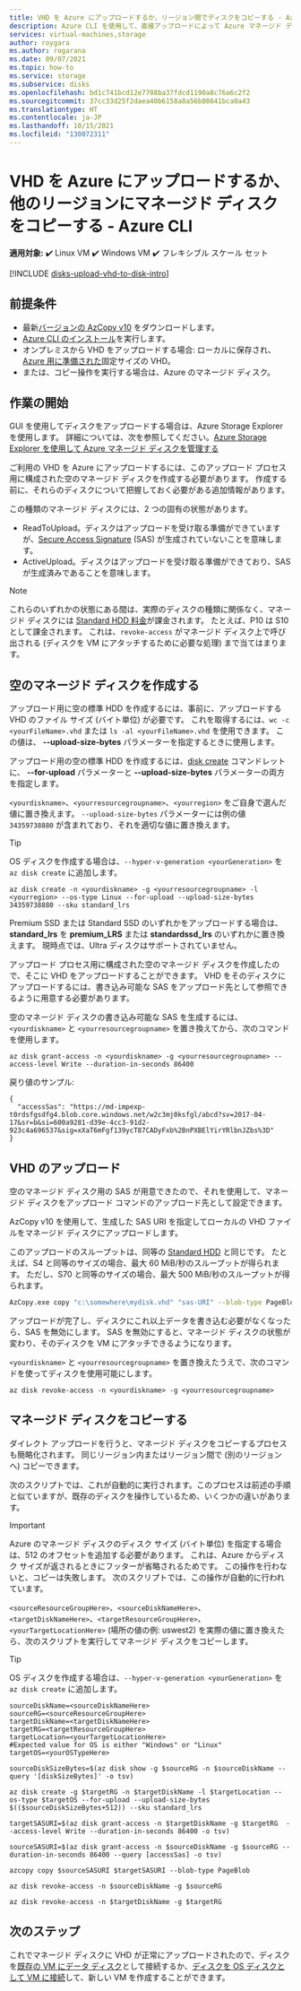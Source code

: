 ```yaml
---
title: VHD を Azure にアップロードするか、リージョン間でディスクをコピーする - Azure CLI
description: Azure CLI を使用して、直接アップロードによって Azure マネージド ディスクに VHD をアップロードし、リージョン間でマネージド ディスクをコピーする方法を説明します。
services: virtual-machines,storage
author: roygara
ms.author: rogarana
ms.date: 09/07/2021
ms.topic: how-to
ms.service: storage
ms.subservice: disks
ms.openlocfilehash: bd1c741bcd12e7708ba37fdcd1190a8c76a6c2f2
ms.sourcegitcommit: 37cc33d25f2daea40b6158a8a56b08641bca0a43
ms.translationtype: HT
ms.contentlocale: ja-JP
ms.lasthandoff: 10/15/2021
ms.locfileid: "130072311"
---
```

# <a name="upload-a-vhd-to-azure-or-copy-a-managed-disk-to-another-region---azure-cli"></a>VHD を Azure にアップロードするか、他のリージョンにマネージド ディスクをコピーする - Azure CLI

**適用対象:** :heavy_check_mark: Linux VM :heavy_check_mark: Windows VM :heavy_check_mark: フレキシブル スケール セット 

[!INCLUDE [disks-upload-vhd-to-disk-intro](../../../includes/disks-upload-vhd-to-disk-intro.md)]

## <a name="prerequisites"></a>前提条件

- 最新[バージョンの AzCopy v10](../../storage/common/storage-use-azcopy-v10.md#download-and-install-azcopy) をダウンロードします。
- [Azure CLI のインストール](/cli/azure/install-azure-cli)を実行します。
- オンプレミスから VHD をアップロードする場合: ローカルに保存され、[Azure 用に準備された](../windows/prepare-for-upload-vhd-image.md)固定サイズの VHD。
- または、コピー操作を実行する場合は、Azure のマネージド ディスク。

## <a name="getting-started"></a>作業の開始

GUI を使用してディスクをアップロードする場合は、Azure Storage Explorer を使用します。 詳細については、次を参照してください。[Azure Storage Explorer を使用して Azure マネージド ディスクを管理する](../disks-use-storage-explorer-managed-disks.md)

ご利用の VHD を Azure にアップロードするには、このアップロード プロセス用に構成された空のマネージド ディスクを作成する必要があります。 作成する前に、それらのディスクについて把握しておく必要がある追加情報があります。

この種類のマネージド ディスクには、2 つの固有の状態があります。

- ReadToUpload。ディスクはアップロードを受け取る準備ができていますが、[Secure Access Signature](../../storage/common/storage-sas-overview.md) (SAS) が生成されていないことを意味します。
- ActiveUpload。ディスクはアップロードを受け取る準備ができており、SAS が生成済みであることを意味します。

> [!NOTE]
> これらのいずれかの状態にある間は、実際のディスクの種類に関係なく、マネージド ディスクには [Standard HDD 料金](https://azure.microsoft.com/pricing/details/managed-disks/)が課金されます。 たとえば、P10 は S10 として課金されます。 これは、`revoke-access` がマネージド ディスク上で呼び出される (ディスクを VM にアタッチするために必要な処理) まで当てはまります。

## <a name="create-an-empty-managed-disk"></a>空のマネージド ディスクを作成する

アップロード用に空の標準 HDD を作成するには、事前に、アップロードする VHD のファイル サイズ (バイト単位) が必要です。 これを取得するには、`wc -c <yourFileName>.vhd` または `ls -al <yourFileName>.vhd` を使用できます。 この値は、 **--upload-size-bytes** パラメーターを指定するときに使用します。

アップロード用の空の標準 HDD を作成するには、[disk create](/cli/azure/disk#az_disk_create) コマンドレットに、 **--for-upload** パラメーターと **--upload-size-bytes** パラメーターの両方を指定します。

`<yourdiskname>`、`<yourresourcegroupname>`、`<yourregion>` をご自身で選んだ値に置き換えます。 `--upload-size-bytes` パラメーターには例の値 `34359738880` が含まれており、それを適切な値に置き換えます。

> [!TIP]
> OS ディスクを作成する場合は、`--hyper-v-generation <yourGeneration>` を `az disk create` に追加します。

```azurecli
az disk create -n <yourdiskname> -g <yourresourcegroupname> -l <yourregion> --os-type Linux --for-upload --upload-size-bytes 34359738880 --sku standard_lrs
```

Premium SSD または Standard SSD のいずれかをアップロードする場合は、**standard_lrs** を **premium_LRS** または **standardssd_lrs** のいずれかに置き換えます。 現時点では、Ultra ディスクはサポートされていません。

アップロード プロセス用に構成された空のマネージド ディスクを作成したので、そこに VHD をアップロードすることができます。 VHD をそのディスクにアップロードするには、書き込み可能な SAS をアップロード先として参照できるように用意する必要があります。

空のマネージド ディスクの書き込み可能な SAS を生成するには、`<yourdiskname>` と `<yourresourcegroupname>` を置き換えてから、次のコマンドを使用します。

```azurecli
az disk grant-access -n <yourdiskname> -g <yourresourcegroupname> --access-level Write --duration-in-seconds 86400
```

戻り値のサンプル:

```output
{
  "accessSas": "https://md-impexp-t0rdsfgsdfg4.blob.core.windows.net/w2c3mj0ksfgl/abcd?sv=2017-04-17&sr=b&si=600a9281-d39e-4cc3-91d2-923c4a696537&sig=xXaT6mFgf139ycT87CADyFxb%2BnPXBElYirYRlbnJZbs%3D"
}
```

## <a name="upload-a-vhd"></a>VHD のアップロード

空のマネージド ディスク用の SAS が用意できたので、それを使用して、マネージド ディスクをアップロード コマンドのアップロード先として設定できます。

AzCopy v10 を使用して、生成した SAS URI を指定してローカルの VHD ファイルをマネージド ディスクにアップロードします。

このアップロードのスループットは、同等の [Standard HDD](../disks-types.md#standard-hdds) と同じです。 たとえば、S4 と同等のサイズの場合、最大 60 MiB/秒のスループットが得られます。 ただし、S70 と同等のサイズの場合、最大 500 MiB/秒のスループットが得られます。

```bash
AzCopy.exe copy "c:\somewhere\mydisk.vhd" "sas-URI" --blob-type PageBlob
```

アップロードが完了し、ディスクにこれ以上データを書き込む必要がなくなったら、SAS を無効にします。 SAS を無効にすると、マネージド ディスクの状態が変わり、そのディスクを VM にアタッチできるようになります。

`<yourdiskname>` と `<yourresourcegroupname>` を置き換えたうえで、次のコマンドを使ってディスクを使用可能にします。

```azurecli
az disk revoke-access -n <yourdiskname> -g <yourresourcegroupname>
```

## <a name="copy-a-managed-disk"></a>マネージド ディスクをコピーする

ダイレクト アップロードを行うと、マネージド ディスクをコピーするプロセスも簡略化されます。 同じリージョン内またはリージョン間で (別のリージョンへ) コピーできます。

次のスクリプトでは、これが自動的に実行されます。このプロセスは前述の手順と似ていますが、既存のディスクを操作しているため、いくつかの違いがあります。

> [!IMPORTANT]
> Azure のマネージド ディスクのディスク サイズ (バイト単位) を指定する場合は、512 のオフセットを追加する必要があります。 これは、Azure からディスク サイズが返されるときにフッターが省略されるためです。 この操作を行わないと、コピーは失敗します。 次のスクリプトでは、この操作が自動的に行われています。

`<sourceResourceGroupHere>`、`<sourceDiskNameHere>`、`<targetDiskNameHere>`、`<targetResourceGroupHere>`、`<yourTargetLocationHere>` (場所の値の例: uswest2) を実際の値に置き換えたら、次のスクリプトを実行してマネージド ディスクをコピーします。

> [!TIP]
> OS ディスクを作成する場合は、`--hyper-v-generation <yourGeneration>` を `az disk create` に追加します。

```azurecli
sourceDiskName=<sourceDiskNameHere>
sourceRG=<sourceResourceGroupHere>
targetDiskName=<targetDiskNameHere>
targetRG=<targetResourceGroupHere>
targetLocation=<yourTargetLocationHere>
#Expected value for OS is either "Windows" or "Linux"
targetOS=<yourOSTypeHere>

sourceDiskSizeBytes=$(az disk show -g $sourceRG -n $sourceDiskName --query '[diskSizeBytes]' -o tsv)

az disk create -g $targetRG -n $targetDiskName -l $targetLocation --os-type $targetOS --for-upload --upload-size-bytes $(($sourceDiskSizeBytes+512)) --sku standard_lrs

targetSASURI=$(az disk grant-access -n $targetDiskName -g $targetRG  --access-level Write --duration-in-seconds 86400 -o tsv)

sourceSASURI=$(az disk grant-access -n $sourceDiskName -g $sourceRG --duration-in-seconds 86400 --query [accessSas] -o tsv)

azcopy copy $sourceSASURI $targetSASURI --blob-type PageBlob

az disk revoke-access -n $sourceDiskName -g $sourceRG

az disk revoke-access -n $targetDiskName -g $targetRG
```

## <a name="next-steps"></a>次のステップ

これでマネージド ディスクに VHD が正常にアップロードされたので、ディスクを[既存の VM にデータ ディスク](add-disk.md)として接続するか、[ディスクを OS ディスクとして VM に接続](upload-vhd.md#create-the-vm)して、新しい VM を作成することができます。
